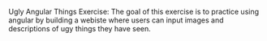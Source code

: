 Ugly Angular Things Exercise:
    The goal of this exercise is to practice using angular by building a webiste where users can input images and descriptions of ugy things they have seen. 
